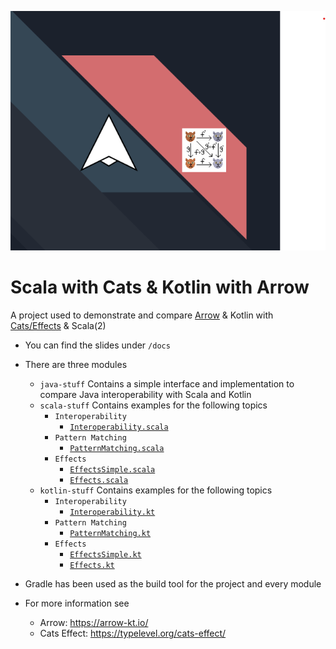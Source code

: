 ![logo](docs/logo.png)
# Scala with Cats & Kotlin with Arrow


A project used to demonstrate and compare [Arrow](https://arrow-kt.io) & Kotlin with [Cats/Effects](https://typelevel.org/cats-effect/) & Scala(2)

* You can find the slides under `/docs`
* There are three modules
  * `java-stuff` Contains a simple interface and implementation to compare Java interoperability with Scala and Kotlin
  * `scala-stuff` Contains examples for the following topics
    * `Interoperability`
      *  [`Interoperability.scala`](scala-stuff/src/main/scala/io/github/flyingcowmoomoo/arrowcatsfpguild/scala/Effects.scala)
    * `Pattern Matching`
      *  [`PatternMatching.scala`](scala-stuff/src/main/scala/io/github/flyingcowmoomoo/arrowcatsfpguild/scala/PatternMatching.scala)
    * `Effects`
      * [`EffectsSimple.scala`](scala-stuff/src/main/scala/io/github/flyingcowmoomoo/arrowcatsfpguild/scala/EffectsSimple.scala)
      * [`Effects.scala`](scala-stuff/src/main/scala/io/github/flyingcowmoomoo/arrowcatsfpguild/scala/Effects.scala)
  * `kotlin-stuff` Contains examples for the following topics
      * `Interoperability`
          *  [`Interoperability.kt`](kotlin-stuff/src/main/kotlin/io/github/flyingcowmoomoo/kotlin/arrowcatsfpguild/Interoperability.kt)
      * `Pattern Matching`
          *  [`PatternMatching.kt`](kotlin-stuff/src/main/kotlin/io/github/flyingcowmoomoo/kotlin/arrowcatsfpguild/PatternMatching.kt)
      * `Effects`
          * [`EffectsSimple.kt`](kotlin-stuff/src/main/kotlin/io/github/flyingcowmoomoo/kotlin/arrowcatsfpguild/EffectsSimple.kt)
          * [`Effects.kt`](kotlin-stuff/src/main/kotlin/io/github/flyingcowmoomoo/kotlin/arrowcatsfpguild/Effects.kt)


* Gradle has been used as the build tool for the project and every module
* For more information see
  * Arrow: https://arrow-kt.io/
  * Cats Effect: https://typelevel.org/cats-effect/